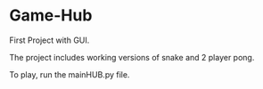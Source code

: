 # Game-Hub
First Project with GUI.

The project includes working versions of snake and 2 player pong.

To play, run the mainHUB.py file.
